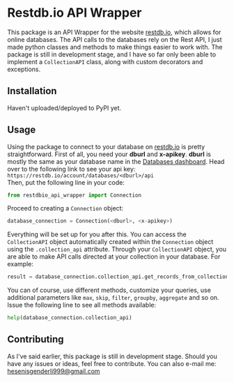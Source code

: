 # Restdb.io API Wrapper

This package is an API Wrapper for the website [restdb.io](https://restdb.io), which allows for online databases. The API calls to the databases rely on the Rest API, I just made python classes and methods to make things easier to work with. The package is still in development stage, and I have so far only been able to implement a `CollectionAPI` class, along with custom decorators and exceptions.

## Installation

Haven't uploaded/deployed to PyPI yet.

## Usage

Using the package to connect to your database on [restdb.io](https://restdb.io) is pretty straightforward. First of all, you need your **dburl** and **x-apikey**. **dburl** is mostly the same as your database name in the [Databases dashboard](https://restdb.io/account/databases/). Head over to the following link to see your api key:
`https://restdb.io/account/databases/<dburl>/api`  
Then, put the following line in your code:
```python
from restdbio_api_wrapper import Connection
```
Proceed to creating a `Connection` object:
```python
database_connection = Connection(<dburl>, <x-apikey>)
```

Everything will be set up for you after this. You can access the `CollectionAPI` object automatically created within the `Connection` object using the `.collection_api` attribute. Through your `CollectionAPI` object, you are able to make API calls directed at your collection in your database. For example:

```python
result = database_connection.collection_api.get_records_from_collection("demo_collection", q={"first_name": "Jack"})
```

You can of course, use different methods, customize your queries, use additional parameters like `max`, `skip`, `filter`, `groupby`, `aggregate` and so on. Issue the following line to see all methods available:

```python
help(database_connection.collection_api)
```

## Contributing
As I've said earlier, this package is still in development stage. Should you have any issues or ideas, feel free to contribute. You can also e-mail me:
<hesenisgenderli999@gmail.com>
